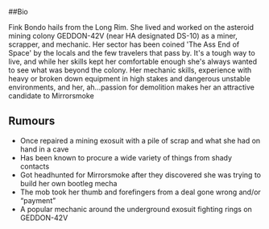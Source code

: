 ##Bio 

Fink Bondo hails from the Long Rim. She lived and worked on the asteroid mining colony GEDDON-42V (near HA designated DS-10) as a miner, scrapper, and mechanic. Her sector has been coined 'The Ass End of Space' by the locals and the few travelers that pass by. It's a tough way to live, and while her skills kept her comfortable enough she's always wanted to see what was beyond the colony. Her mechanic skills, experience with heavy or broken down equipment in high stakes and dangerous unstable environments, and her, ah…passion for demolition makes her an attractive candidate to Mirrorsmoke

## Rumours

* Once repaired a mining exosuit with a pile of scrap and what she had on hand in a cave
* Has been known to procure a wide variety of things from shady contacts  
* Got headhunted for Mirrorsmoke after they discovered she was trying to build her own bootleg mecha
* The mob took her thumb and forefingers from a deal gone wrong and/or “payment”
* A popular mechanic around the underground exosuit fighting rings on GEDDON-42V
